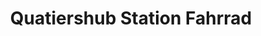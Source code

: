 ---
title: "Quatiershub Station Fahrrad"
url: /landsberg-am-lech/quatiershub-station-fahrrad/
shop: Mieten
---